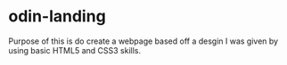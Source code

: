 # odin-landing
Purpose of this is do create a webpage based off a desgin I was given by using basic HTML5 and CSS3 skills. 
